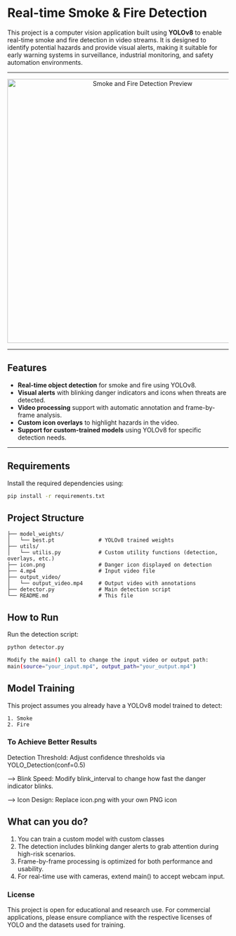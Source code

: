 # Real-time Smoke & Fire Detection

This project is a computer vision application built using **YOLOv8** to enable real-time smoke and fire detection in video streams. It is designed to identify potential hazards and provide visual alerts, making it suitable for early warning systems in surveillance, industrial monitoring, and safety automation environments.

---

<p align="center">
  <img src="https://github.com/user-attachments/assets/05319bc2-ecdc-4c32-a56a-97f49e14b614" alt="Smoke and Fire Detection Preview" width="600"/>
</p>

---

## Features

- **Real-time object detection** for smoke and fire using YOLOv8.
- **Visual alerts** with blinking danger indicators and icons when threats are detected.
- **Video processing** support with automatic annotation and frame-by-frame analysis.
- **Custom icon overlays** to highlight hazards in the video.
- **Support for custom-trained models** using YOLOv8 for specific detection needs.

---

## Requirements

Install the required dependencies using:

```bash
pip install -r requirements.txt
```
## Project Structure

```
├── model_weights/
│   └── best.pt              # YOLOv8 trained weights
├── utils/
│   └── utilis.py            # Custom utility functions (detection, overlays, etc.)
├── icon.png                 # Danger icon displayed on detection
├── 4.mp4                    # Input video file
├── output_video/
│   └── output_video.mp4     # Output video with annotations
├── detector.py              # Main detection script
└── README.md                # This file

```

## How to Run
Run the detection script:
```bash
python detector.py

Modify the main() call to change the input video or output path:
main(source="your_input.mp4", output_path="your_output.mp4")

```

## Model Training

This project assumes you already have a YOLOv8 model trained to detect:
```
1. Smoke
2. Fire
```

### To Achieve Better Results
Detection Threshold: Adjust confidence thresholds via YOLO_Detection(conf=0.5)

--> Blink Speed: Modify blink_interval to change how fast the danger indicator blinks.

--> Icon Design: Replace icon.png with your own PNG icon


## What can you do?

1. You can train a custom model with custom classes
2. The detection includes blinking danger alerts to grab attention during high-risk scenarios.
3. Frame-by-frame processing is optimized for both performance and usability.
4. For real-time use with cameras, extend main() to accept webcam input.
 

### **License**
This project is open for educational and research use. For commercial applications, please ensure compliance with the respective licenses of YOLO and the datasets used for training.

